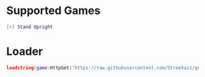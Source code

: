# Supported Games
```lua
[+] Stand Upright
```
# Loader
```lua
loadstring(game:HttpGet('https://raw.githubusercontent.com/Streekaiz/generic/main/generic%20loader/resources/loader.lua', true))()
```
